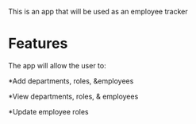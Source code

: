 This is an app that will be used as an employee tracker

# Features
The app will allow the user to:

*Add departments, roles, &employees

*View departments, roles, & employees

*Update employee roles